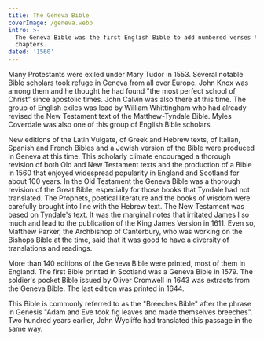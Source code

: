 ```yaml
---
title: The Geneva Bible
coverImage: /geneva.webp
intro: >-
  The Geneva Bible was the first English Bible to add numbered verses to the
  chapters.
dated: '1560'
---
```


Many Protestants were exiled under Mary Tudor in 1553. Several notable Bible scholars took refuge in Geneva from all over Europe. John Knox was among them and he thought he had found "the most perfect school of Christ" since apostolic times. John Calvin was also there at this time. The group of English exiles was lead by William Whittingham who had already revised the New Testament text of the Matthew-Tyndale Bible. Myles Coverdale was also one of this group of English Bible scholars.

New editions of the Latin Vulgate, of Greek and Hebrew texts, of Italian, Spanish and French Bibles and a Jewish version of the Bible were produced in Geneva at this time. This scholarly climate encouraged a thorough revision of both Old and New Testament texts and the production of a Bible in 1560 that enjoyed widespread popularity in England and Scotland for about 100 years. In the Old Testament the Geneva Bible was a thorough revision of the Great Bible, especially for those books that Tyndale had not translated. The Prophets, poetical literature and the books of wisdom were carefully brought into line with the Hebrew text. The New Testament was based on Tyndale's text. It was the marginal notes that irritated James I so much and lead to the publication of the King James Version in 1611. Even so, Matthew Parker, the Archbishop of Canterbury, who was working on the Bishops Bible at the time, said that it was good to have a diversity of translations and readings.

More than 140 editions of the Geneva Bible were printed, most of them in England. The first Bible printed in Scotland was a Geneva Bible in 1579. The soldier's pocket Bible issued by Oliver Cromwell in 1643 was extracts from the Geneva Bible. The last edition was printed in 1644.

This Bible is commonly referred to as the "Breeches Bible" after the phrase in Genesis "Adam and Eve took fig leaves and made themselves breeches". Two hundred years earlier, John Wycliffe had translated this passage in the same way.
